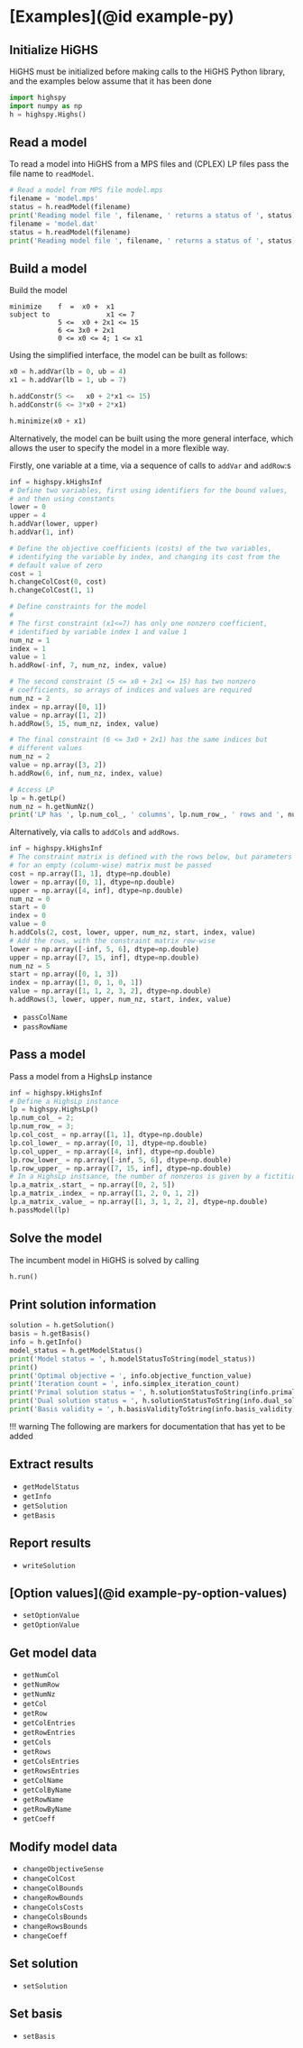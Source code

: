 # [Examples](@id example-py)

## Initialize HiGHS

HiGHS must be initialized before making calls to the HiGHS Python
library, and the examples below assume that it has been done

```python
import highspy
import numpy as np
h = highspy.Highs()
```

## Read a model

To read a model into HiGHS from a MPS files and (CPLEX) LP files pass the file name to `readModel`. 

```python
# Read a model from MPS file model.mps
filename = 'model.mps'
status = h.readModel(filename)
print('Reading model file ', filename, ' returns a status of ', status)
filename = 'model.dat'
status = h.readModel(filename)
print('Reading model file ', filename, ' returns a status of ', status)
```

## Build a model

Build the model

```raw
minimize    f  =  x0 +  x1
subject to              x1 <= 7
            5 <=  x0 + 2x1 <= 15
            6 <= 3x0 + 2x1
            0 <= x0 <= 4; 1 <= x1
```

Using the simplified interface, the model can be built as follows:

```python
x0 = h.addVar(lb = 0, ub = 4)
x1 = h.addVar(lb = 1, ub = 7)

h.addConstr(5 <=   x0 + 2*x1 <= 15)
h.addConstr(6 <= 3*x0 + 2*x1)

h.minimize(x0 + x1)
```

Alternatively, the model can be built using the more general interface, which allows the user to specify the model in a more flexible way.

Firstly, one variable at a time, via a sequence of calls to `addVar` and `addRow`:s
```python
inf = highspy.kHighsInf
# Define two variables, first using identifiers for the bound values,
# and then using constants
lower = 0
upper = 4
h.addVar(lower, upper)
h.addVar(1, inf)

# Define the objective coefficients (costs) of the two variables,
# identifying the variable by index, and changing its cost from the
# default value of zero
cost = 1
h.changeColCost(0, cost)
h.changeColCost(1, 1)

# Define constraints for the model
#
# The first constraint (x1<=7) has only one nonzero coefficient,
# identified by variable index 1 and value 1
num_nz = 1
index = 1
value = 1
h.addRow(-inf, 7, num_nz, index, value)

# The second constraint (5 <= x0 + 2x1 <= 15) has two nonzero
# coefficients, so arrays of indices and values are required
num_nz = 2
index = np.array([0, 1])
value = np.array([1, 2])
h.addRow(5, 15, num_nz, index, value)

# The final constraint (6 <= 3x0 + 2x1) has the same indices but
# different values
num_nz = 2
value = np.array([3, 2])
h.addRow(6, inf, num_nz, index, value)

# Access LP
lp = h.getLp()
num_nz = h.getNumNz()
print('LP has ', lp.num_col_, ' columns', lp.num_row_, ' rows and ', num_nz, ' nonzeros')
```

Alternatively, via calls to `addCols` and `addRows`.

```python
inf = highspy.kHighsInf
# The constraint matrix is defined with the rows below, but parameters
# for an empty (column-wise) matrix must be passed
cost = np.array([1, 1], dtype=np.double)
lower = np.array([0, 1], dtype=np.double)
upper = np.array([4, inf], dtype=np.double)
num_nz = 0
start = 0
index = 0
value = 0
h.addCols(2, cost, lower, upper, num_nz, start, index, value)
# Add the rows, with the constraint matrix row-wise
lower = np.array([-inf, 5, 6], dtype=np.double)
upper = np.array([7, 15, inf], dtype=np.double)
num_nz = 5
start = np.array([0, 1, 3])
index = np.array([1, 0, 1, 0, 1])
value = np.array([1, 1, 2, 3, 2], dtype=np.double)
h.addRows(3, lower, upper, num_nz, start, index, value)
```

 * `passColName`
 * `passRowName`

## Pass a model

Pass a model from a HighsLp instance
```python
inf = highspy.kHighsInf
# Define a HighsLp instance
lp = highspy.HighsLp()
lp.num_col_ = 2;
lp.num_row_ = 3;
lp.col_cost_ = np.array([1, 1], dtype=np.double)
lp.col_lower_ = np.array([0, 1], dtype=np.double)
lp.col_upper_ = np.array([4, inf], dtype=np.double)
lp.row_lower_ = np.array([-inf, 5, 6], dtype=np.double)
lp.row_upper_ = np.array([7, 15, inf], dtype=np.double)
# In a HighsLp instsance, the number of nonzeros is given by a fictitious final start
lp.a_matrix_.start_ = np.array([0, 2, 5])
lp.a_matrix_.index_ = np.array([1, 2, 0, 1, 2])
lp.a_matrix_.value_ = np.array([1, 3, 1, 2, 2], dtype=np.double)
h.passModel(lp)
```

## Solve the model

The incumbent model in HiGHS is solved by calling
```python
h.run()
```

## Print solution information

```python
solution = h.getSolution()
basis = h.getBasis()
info = h.getInfo()
model_status = h.getModelStatus()
print('Model status = ', h.modelStatusToString(model_status))
print()
print('Optimal objective = ', info.objective_function_value)
print('Iteration count = ', info.simplex_iteration_count)
print('Primal solution status = ', h.solutionStatusToString(info.primal_solution_status))
print('Dual solution status = ', h.solutionStatusToString(info.dual_solution_status))
print('Basis validity = ', h.basisValidityToString(info.basis_validity))
```
!!! warning
    The following are markers for documentation that has yet to be added

## Extract results

 * `getModelStatus`
 * `getInfo`
 * `getSolution`
 * `getBasis`

## Report results

 * `writeSolution`

## [Option values](@id example-py-option-values)

 * `setOptionValue`
 * `getOptionValue`

## Get model data

 * `getNumCol`
 * `getNumRow`
 * `getNumNz`
 * `getCol`
 * `getRow`
 * `getColEntries`
 * `getRowEntries`
 * `getCols`
 * `getRows`
 * `getColsEntries`
 * `getRowsEntries`
 * `getColName`
 * `getColByName`
 * `getRowName`
 * `getRowByName`
 * `getCoeff`

## Modify model data

 * `changeObjectiveSense`
 * `changeColCost`
 * `changeColBounds`
 * `changeRowBounds`
 * `changeColsCosts`
 * `changeColsBounds`
 * `changeRowsBounds`
 * `changeCoeff`

## Set solution

 * `setSolution`

## Set basis

 * `setBasis`
